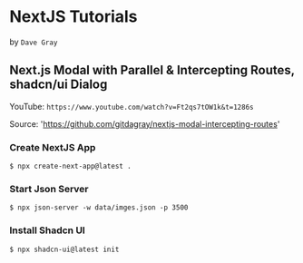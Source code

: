 # NextJS Tutorials
by `Dave Gray`

## Next.js Modal with Parallel & Intercepting Routes, shadcn/ui Dialog

YouTube: `https://www.youtube.com/watch?v=Ft2qs7tOW1k&t=1286s`

Source: 'https://github.com/gitdagray/nextjs-modal-intercepting-routes'

### Create NextJS App

`$ npx create-next-app@latest .`

### Start Json Server

`$ npx json-server -w data/imges.json -p 3500`

### Install Shadcn UI

`$ npx shadcn-ui@latest init`